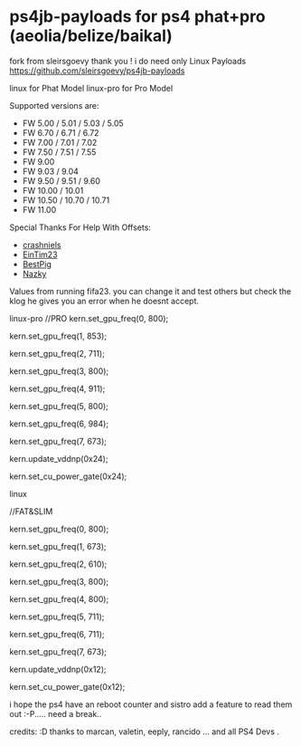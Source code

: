 # ps4jb-payloads for ps4 phat+pro (aeolia/belize/baikal) 

fork from sleirsgoevy thank you ! i do need only Linux Payloads
https://github.com/sleirsgoevy/ps4jb-payloads


linux for Phat Model
linux-pro for Pro Model

Supported versions are:
- FW 5.00 / 5.01 / 5.03 / 5.05
- FW 6.70 / 6.71 / 6.72
- FW 7.00 / 7.01 / 7.02
- FW 7.50 / 7.51 / 7.55
- FW 9.00
- FW 9.03 / 9.04
- FW 9.50 / 9.51 / 9.60
- FW 10.00 / 10.01
- FW 10.50 / 10.70 / 10.71
- FW 11.00

Special Thanks For Help With Offsets:
- [crashniels](https://github.com/crashniels/ps4-linuxpayloads)
- [EinTim23](https://github.com/EinTim23/PS4-Linux-Loader)
- [BestPig](https://github.com/BestPig/)
- [Nazky](https://github.com/Nazky/PS4Linux-Payloads)

Values from running fifa23. 
you can change it and test others but check the klog he gives you an error when he doesnt accept. 

linux-pro
//PRO
kern.set_gpu_freq(0, 800);

kern.set_gpu_freq(1, 853);

kern.set_gpu_freq(2, 711);

kern.set_gpu_freq(3, 800);

kern.set_gpu_freq(4, 911);

kern.set_gpu_freq(5, 800);

kern.set_gpu_freq(6, 984);

kern.set_gpu_freq(7, 673);

kern.update_vddnp(0x24);

kern.set_cu_power_gate(0x24);

linux

//FAT&SLIM

kern.set_gpu_freq(0, 800);

kern.set_gpu_freq(1, 673);

kern.set_gpu_freq(2, 610);

kern.set_gpu_freq(3, 800);

kern.set_gpu_freq(4, 800);

kern.set_gpu_freq(5, 711);

kern.set_gpu_freq(6, 711);

kern.set_gpu_freq(7, 673);

kern.update_vddnp(0x12);

kern.set_cu_power_gate(0x12);


i hope the ps4 have an reboot counter and sistro add a feature to read them out :-P..... need a break..

credits: :D
thanks to marcan, valetin, eeply, rancido ... and all PS4 Devs . 

